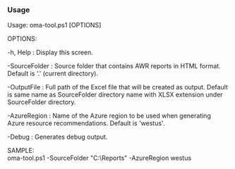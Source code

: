 ### Usage

Usage: oma-tool.ps1 [OPTIONS]

OPTIONS:

   -h, Help          : Display this screen.
   
   -SourceFolder     : Source folder that contains AWR reports in HTML format. Default is '.' (current directory).
   
   -OutputFile       : Full path of the Excel file that will be created as output. Default is same name as SourceFolder directory name with XLSX extension under SourceFolder directory.
   
   -AzureRegion      : Name of the Azure region to be used when generating Azure resource recommendations. Default is 'westus'.
   
   -Debug            : Generates debug output.
   
SAMPLE:   
   oma-tool.ps1 -SourceFolder "C:\Reports" -AzureRegion westus
